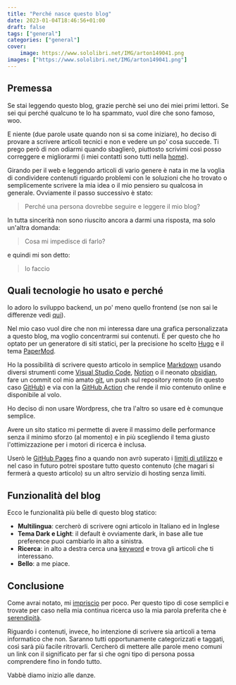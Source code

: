 ```yaml
---
title: "Perché nasce questo blog"
date: 2023-01-04T18:46:56+01:00
draft: false
tags: ["general"]
categories: ["general"]
cover:
    image: https://www.sololibri.net/IMG/arton149041.png
images: ["https://www.sololibri.net/IMG/arton149041.png"]
---
```



## Premessa

Se stai leggendo questo blog, grazie perchè sei uno dei miei primi lettori.
Se sei qui perché qualcuno te lo ha spammato, vuol dire che sono famoso, woo.

E niente (due parole usate quando non si sa come iniziare), ho deciso di provare a scrivere articoli tecnici e non e vedere un po' cosa succede. Ti prego però di non odiarmi quando sbaglierò, piuttosto scrivimi così posso correggere e migliorarmi (i miei contatti sono tutti nella [home](/)).

Girando per il web e leggendo articoli di vario genere è nata in me la voglia di condividere contenuti riguardo problemi con le soluzioni che ho trovato o semplicemente scrivere la mia idea o il mio pensiero su qualcosa in generale.
Ovviamente il passo successivo è stato:
>Perché una persona dovrebbe seguire e leggere il mio blog?

In tutta sincerità non sono riuscito ancora a darmi una risposta, ma solo un'altra domanda:
>Cosa mi impedisce di farlo?

e quindi  mi son detto:

>lo faccio

## Quali tecnologie ho usato e perché

Io adoro lo sviluppo backend, un po' meno quello frontend (se non sai le differenze vedi [qui](https://it.wikipedia.org/wiki/Front-end_e_back-end)).

Nel mio caso vuol dire che non mi interessa dare una grafica personalizzata a questo blog, ma voglio concentrarmi sui contenuti. È per questo che ho optato per un generatore di siti statici, per la precisione ho scelto [Hugo](https://gohugo.io/) e il tema [PaperMod](https://github.com/adityatelange/hugo-PaperMod/).

Ho la possibilità di scrivere questo articolo in semplice [Markdown](https://www.markdownguide.org/) usando diversi strumenti come [Visual Studio Code](https://code.visualstudio.com/), [Notion](https://www.notion.so/) o il neonato [obsidian](https://obsidian.md/), fare un commit col mio amato [git](https://git-scm.com/), un push sul repository remoto (in questo caso [GitHub](https://github.com/)) e via con la [GitHub Action](https://github.com/features/actions) che rende il mio contenuto online e disponibile al volo.

Ho deciso di non usare Wordpress, che tra l'altro so usare ed è comunque semplice.

Avere un sito statico mi permette di avere il massimo delle performance senza il minimo sforzo (al momento) e in più scegliendo il tema giusto l'ottimizzazione per i motori di ricerca è inclusa.

Userò le [GitHub Pages](https://pages.github.com/) fino a quando non avrò superato i [limiti di utilizzo](https://docs.github.com/en/pages/getting-started-with-github-pages/about-github-pages#usage-limits) e nel caso in futuro potrei spostare tutto questo contenuto (che magari si fermerà a questo articolo) su un altro servizio di hosting senza limiti.

## Funzionalità del blog 

Ecco le funzionalità più belle di questo blog statico:
- **Multilingua**: cercherò di scrivere ogni articolo in Italiano ed in Inglese
- **Tema Dark e Light**: il default è ovviamente dark, in base alle tue preference puoi cambiarlo in alto a sinistra.
- **Ricerca**: in alto a destra cerca una [keyword](https://www.treccani.it/vocabolario/keyword) e trova gli articoli che ti interessano.
- **Bello**: a me piace.

## Conclusione

Come avrai notato, mi [impriscio](https://www.barinedita.it/opinioni/n694-cos-e-il---priscio---semplice--un-asteroide#:~:text=Notizia%20pubblicata%20sul%20portale%20barinedita,che%20pensiamo%20possa%20renderci%20contenti.) per poco. Per questo tipo di cose semplici e trovate per caso nella mia continua ricerca uso la mia parola preferita che è [serendipità](https://it.wikipedia.org/wiki/Serendipit%C3%A0). 

Riguardo i contenuti, invece, ho intenzione di scrivere sia articoli a tema informatico che non. Saranno tutti opportunamente categorizzati e taggati, così sarà più facile ritrovarli. Cercherò di mettere alle parole meno comuni un link con il significato per far sì che ogni tipo di persona possa comprendere fino in fondo tutto.

Vabbè diamo inizio alle danze.